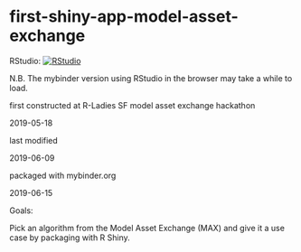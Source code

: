 
# first-shiny-app-model-asset-exchange

RStudio: [![RStudio](https://mybinder.org/badge_logo.svg)](https://mybinder.org/v2/gh/chekos/shiny-maybe/master?urlpath=shiny/shiny-app/)

N.B. The mybinder version using RStudio in the browser may take a while to load. 

first constructed at R-Ladies SF model asset exchange hackathon 

2019-05-18

last modified

2019-06-09

packaged with mybinder.org

2019-06-15

Goals:

Pick an algorithm from the Model Asset Exchange (MAX) and give it a use case by packaging with R Shiny.
